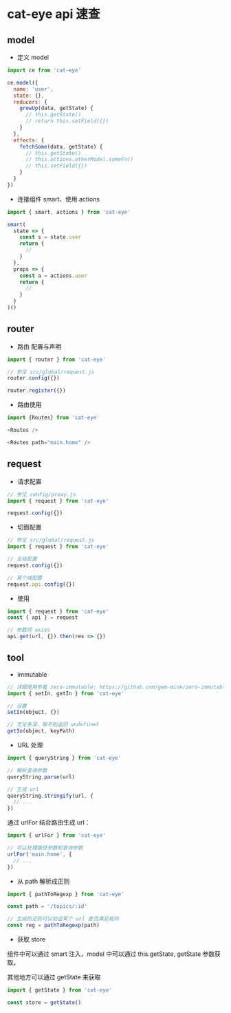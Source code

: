 # cat-eye api 速查

## model

* 定义 model

```javascript
import ce from 'cat-eye'

ce.model({
  name: 'user',
  state: {},
  reducers: {
    growUp(data, getState) {
      // this.getState()
      // return this.setField({})
    }
  },
  effects: {
    fetchSome(data, getState) {
      // this.getState()
      // this.actions.otherModel.someFn()
      // this.setField({})
    }
  }
})
```

* 连接组件 smart、使用 actions

```javascript
import { smart, actions } from 'cat-eye'

smart(
  state => {
    const s = state.user
    return {
      //
    }
  },
  props => {
    const a = actions.user
    return {
      //
    }
  }
)()
```

## router

* 路由 配置与声明

```javascript
import { router } from 'cat-eye'

// 参见 src/global/request.js
router.config({})

router.register({})
```

* 路由使用

```javascript
import {Routes} from 'cat-eye'

<Routes />

<Routes path="main.home" />
```

## request

* 请求配置

```javascript
// 参见 config/proxy.js
import { request } from 'cat-eye'

request.config({})
```

* 切面配置

```javascript
// 参见 src/global/request.js
import { request } from 'cat-eye'

// 全局配置
request.config({})

// 某个域配置
request.api.config({})
```

* 使用

```javascript
import { request } from 'cat-eye'
const { api } = request

// 参数同 axios
api.get(url, {}).then(res => {})
```

## tool

* immutable

```javascript
// 详细使用参看 zero-immutable: https://github.com/gem-mine/zero-immutable
import { setIn, getIn } from 'cat-eye'

// 设置
setIn(object, {})

// 无论多深，取不到返回 undefined
getIn(object, keyPath)
```

* URL 处理

```javascript
import { queryString } from 'cat-eye'

// 解析查询参数
queryString.parse(url)

// 生成 url
queryString.stringify(url, {
  // ...
})
```

通过 urlFor 结合路由生成 url：

```javascript
import { urlFor } from 'cat-eye'

// 可以处理路径参数和查询参数
urlFor('main.home', {
  // ...
})
```

* 从 path 解析成正则

```javascript
import { pathToRegexp } from 'cat-eye'

const path = '/topics/:id'

// 生成的正则可以验证某个 url 是否满足规则
const reg = pathToRegexp(path)
```

* 获取 store

组件中可以通过 smart 注入，model 中可以通过 this.getState, getState 参数获取。

其他地方可以通过 getState 来获取

```javascript
import { getState } from 'cat-eye'

const store = getState()
```
